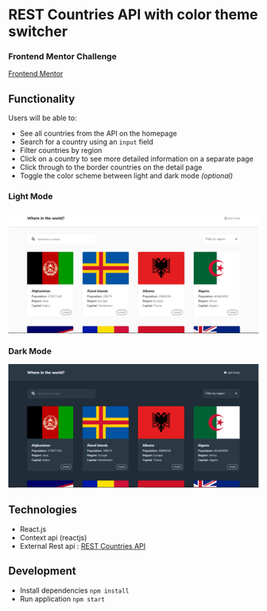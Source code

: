 # REST Countries API with color theme switcher

### Frontend Mentor Challenge

[Frontend Mentor](https://www.frontendmentor.io)

## Functionality

Users will be able to:

- See all countries from the API on the homepage
- Search for a country using an `input` field
- Filter countries by region
- Click on a country to see more detailed information on a separate page
- Click through to the border countries on the detail page
- Toggle the color scheme between light and dark mode _(optional)_

### Light Mode

![rest-countries light mode](/screenshots/rc1.PNG)

### Dark Mode

![rest-countries dark mode](/screenshots/rc2.PNG)

## Technologies

- React.js
- Context api (reactjs)
- External Rest api : [REST Countries API](https://restcountries.eu)

## Development

- Install dependencies `npm install`
- Run application `npm start`
